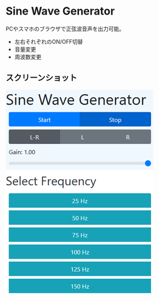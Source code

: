 # Sine Wave Generator

PCやスマホのブラウザで正弦波音声を出力可能。

* 左右それぞれのON/OFF切替
* 音量変更
* 周波数変更


## スクリーンショット

![アプリ画面イメージ](https://github.com/iuill/images/blob/main/SineWaveGenerator/img.png)

